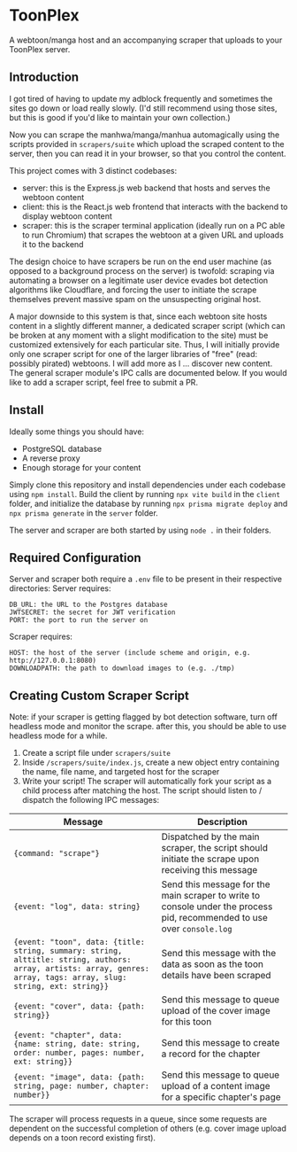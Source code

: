 # ToonPlex

A webtoon/manga host and an accompanying scraper that uploads to your ToonPlex server. 


## Introduction

I got tired of having to update my adblock frequently and sometimes the sites go down or load really slowly. 
(I'd still recommend using those sites, but this is good if you'd like to maintain your own collection.) 


Now you can scrape the manhwa/manga/manhua automagically using the scripts provided in `scrapers/suite` which upload the scraped content 
to the server, then you can read it in your browser, so that you control the content. 


This project comes with 3 distinct codebases: 
- server: this is the Express.js web backend that hosts and serves the webtoon content
- client: this is the React.js web frontend that interacts with the backend to display webtoon content
- scraper: this is the scraper terminal application (ideally run on a PC able to run Chromium) that scrapes the webtoon at a given URL and uploads it to the backend


The design choice to have scrapers be run on the end user machine
(as opposed to a background process on the server) is twofold: scraping via automating 
a browser on a legitimate user device evades bot detection algorithms like Cloudflare, and 
forcing the user to initiate the scrape themselves prevent massive spam on the unsuspecting original host. 


A major downside to this system is that, since each webtoon site hosts content in a slightly different manner, 
a dedicated scraper script (which can be broken at any moment with a slight modification to the site)
must be customized extensively for each particular site. Thus, I will initially provide only one scraper script
for one of the larger libraries of "free" (read: possibly pirated) webtoons. I will add more as 
I ... discover new content. The general scraper module's IPC calls are documented below. If you 
would like to add a scraper script, feel free to submit a PR. 


## Install
Ideally some things you should have: 
- PostgreSQL database
- A reverse proxy
- Enough storage for your content

Simply clone this repository and install dependencies under each codebase using `npm install`.
Build the client by running `npx vite build` in the `client` folder, and initialize 
the database by running `npx prisma migrate deploy` and `npx prisma generate` in the `server` folder. 

The server and scraper are both started by using `node .` in their folders. 

## Required Configuration
Server and scraper both require a `.env` file to be present in their respective directories: 
Server requires: 
```
DB_URL: the URL to the Postgres database
JWTSECRET: the secret for JWT verification
PORT: the port to run the server on
```
Scraper requires: 
```
HOST: the host of the server (include scheme and origin, e.g. http://127.0.0.1:8080)
DOWNLOADPATH: the path to download images to (e.g. ./tmp)
```


## Creating Custom Scraper Script

Note: if your scraper is getting flagged by bot detection software, turn off headless mode and monitor the scrape. 
after this, you should be able to use headless mode for a while. 

1. Create a script file under `scrapers/suite`
2. Inside `/scrapers/suite/index.js`, create a new object entry containing the name, file name, and targeted host for the scraper
3. Write your script! The scraper will automatically fork your script as a child process after matching the host. The script should listen to / dispatch the following IPC messages: 

| Message | Description |
| --- | --- |
| `{command: "scrape"}` | Dispatched by the main scraper, the script should initiate the scrape upon receiving this message |
| `{event: "log", data: string}` | Send this message for the main scraper to write to console under the process pid, recommended to use over `console.log` |
| `{event: "toon", data: {title: string, summary: string, alttitle: string, authors: array, artists: array, genres: array, tags: array, slug: string, ext: string}}` | Send this message with the data as soon as the toon details have been scraped |
| `{event: "cover", data: {path: string}}` | Send this message to queue upload of the cover image for this toon |
| `{event: "chapter", data: {name: string, date: string, order: number, pages: number, ext: string}}` | Send this message to create a record for the chapter |
| `{event: "image", data: {path: string, page: number, chapter: number}}` | Send this message to queue upload of a content image for a specific chapter's page |

The scraper will process requests in a queue, since some requests are dependent on the successful completion of others (e.g. cover image upload depends on a toon record existing first). 
